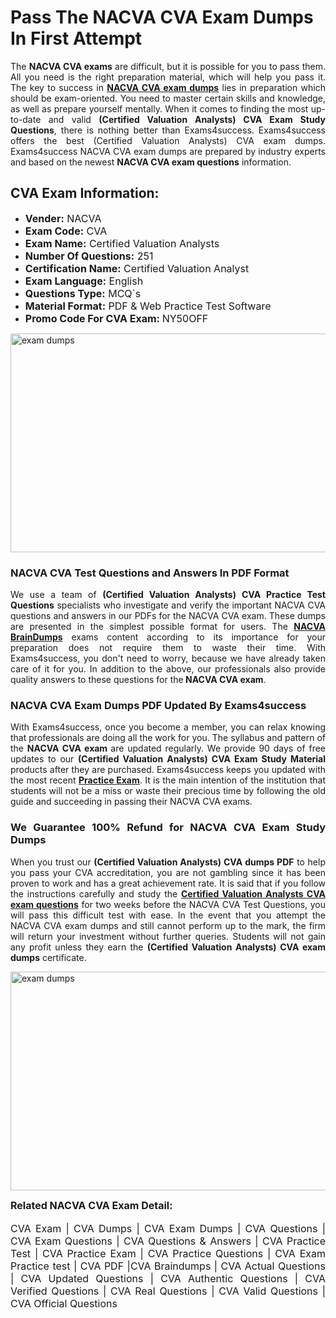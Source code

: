 <h1><strong><strong>Pass The NACVA CVA Exam Dumps In First Attempt</strong></strong></h1> <p style="text-align:justify">The <strong>NACVA CVA exams</strong> are difficult, but it is possible for you to pass them. All you need is the right preparation material, which will help you pass it. The key to success in <a href="https://www.exams4success.com/nacva/cva-pdf-exam-dumps"><strong>NACVA CVA exam dumps</strong></a> lies in preparation which should be exam-oriented. You need to master certain skills and knowledge, as well as prepare yourself mentally. When it comes to finding the most up-to-date and valid <strong>(Certified Valuation Analysts) CVA Exam Study Questions</strong>, there is nothing better than Exams4success. Exams4success offers the best (Certified Valuation Analysts) CVA exam dumps. Exams4success NACVA CVA exam dumps are prepared by industry experts and based on the newest <strong>NACVA CVA exam questions</strong> information.</p> <h2><strong><strong>CVA Exam Information:</strong></strong></h2> <ul> <li><span style="font-size:16px"><strong>Vender:</strong> NACVA</span></li> <li><span style="font-size:16px"><strong>Exam Code:</strong> CVA</span></li> <li><span style="font-size:16px"><strong>Exam Name:</strong> Certified Valuation Analysts</span></li> <li><span style="font-size:16px"><strong>Number Of Questions:</strong> 251</span></li> <li><span style="font-size:16px"><strong>Certification Name:</strong> Certified Valuation Analyst</span></li> <li><span style="font-size:16px"><strong>Exam Language:</strong> English</span></li> <li><span style="font-size:16px"><strong>Questions Type:</strong> MCQ`s</span></li> <li><span style="font-size:16px"><strong>Material Format:</strong> PDF & Web Practice Test Software</span></li> <li><span style="font-size:16px"><strong>Promo Code For CVA Exam: </strong>NY50OFF</span></li> </ul> <p><a href="https://www.exams4success.com/nacva/cva-pdf-exam-dumps" rel="no-follow"><img alt="exam dumps" src="https://www.certcollections.com/uploads/content/infrist1.png" style="height:350px; width:750px" /></a></p> <h3><strong>NACVA CVA Test Questions and Answers In PDF Format</strong></h3> <p style="text-align:justify">We use a team of <strong>(Certified Valuation Analysts) CVA Practice Test Questions</strong> specialists who investigate and verify the important NACVA CVA questions and answers in our PDFs for the NACVA CVA exam. These dumps are presented in the simplest possible format for users. The <a href="https://www.exams4success.com/nacva-exam-dumps"><strong>NACVA BrainDumps</strong></a> exams content according to its importance for your preparation does not require them to waste their time. With Exams4success, you don't need to worry, because we have already taken care of it for you. In addition to the above, our professionals also provide quality answers to these questions for the<strong> NACVA CVA exam</strong>.</p> <h3><strong> NACVA CVA Exam Dumps PDF Updated By Exams4success</strong></h3> <p style="text-align:justify">With Exams4success, once you become a member, you can relax knowing that professionals are doing all the work for you. The syllabus and pattern of the <strong>NACVA CVA exam </strong>are updated regularly. We provide 90 days of free updates to our <strong>(Certified Valuation Analysts) CVA Exam Study Material</strong> products after they are purchased. Exams4success keeps you updated with the most recent <a href="https://www.exams4success.com/"><strong>Practice Exam</strong></a>. It is the main intention of the institution that students will not be a miss or waste their precious time by following the old guide and succeeding in passing their NACVA CVA exams.</p> <h3 style="text-align:justify"><strong>We Guarantee 100% Refund for NACVA CVA Exam Study Dumps</strong></h3> <p style="text-align:justify">When you trust our <strong>(Certified Valuation Analysts) CVA dumps PDF</strong> to help you pass your CVA accreditation, you are not gambling since it has been proven to work and has a great achievement rate. It is said that if you follow the instructions carefully and study the <a href="https://www.exams4success.com/nacva/cva-pdf-exam-dumps"><strong>Certified Valuation Analysts CVA exam questions</strong></a> for two weeks before the NACVA CVA Test Questions, you will pass this difficult test with ease. In the event that you attempt the NACVA CVA exam dumps and still cannot perform up to the mark, the firm will return your investment without further queries. Students will not gain any profit unless they earn the <strong>(Certified Valuation Analysts) CVA exam dumps</strong> certificate.</p> <p style="text-align:justify"><a href="https://www.exams4success.com/nacva/cva-pdf-exam-dumps" rel="no-follow"><img alt="exam dumps" src="https://www.certcollections.com/uploads/content/free_demo1.png" style="height:350px; width:750px" /></a></p> <p style="text-align:justify"><span style="font-size:16px"><strong>Related NACVA CVA Exam Detail:</strong></span><br /> <br /> <span style="font-size:16px">CVA Exam | CVA Dumps | CVA Exam Dumps | CVA Questions | CVA Exam Questions | CVA Questions & Answers | CVA Practice Test | CVA Practice Exam | CVA Practice Questions | CVA Exam Practice test | CVA PDF |CVA Braindumps | CVA Actual Questions | CVA Updated Questions | CVA Authentic Questions | CVA Verified Questions | CVA Real Questions | CVA Valid Questions | CVA Official Questions</span></p>
